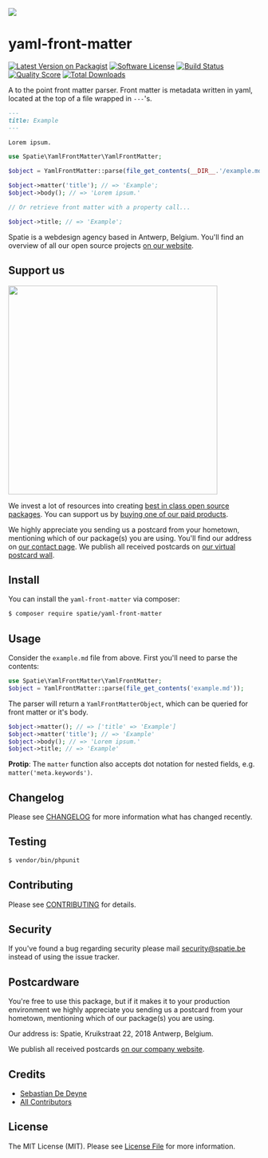 
[<img src="https://github-ads.s3.eu-central-1.amazonaws.com/support-ukraine.svg?t=1" />](https://supportukrainenow.org)

# yaml-front-matter

[![Latest Version on Packagist](https://img.shields.io/packagist/v/spatie/yaml-front-matter.svg?style=flat-square)](https://packagist.org/packages/spatie/yaml-front-matter)
[![Software License](https://img.shields.io/badge/license-MIT-brightgreen.svg?style=flat-square)](LICENSE.md)
[![Build Status](https://img.shields.io/travis/spatie/yaml-front-matter/master.svg?style=flat-square)](https://travis-ci.org/spatie/yaml-front-matter)
[![Quality Score](https://img.shields.io/scrutinizer/g/spatie/yaml-front-matter.svg?style=flat-square)](https://scrutinizer-ci.com/g/spatie/yaml-front-matter)
[![Total Downloads](https://img.shields.io/packagist/dt/spatie/yaml-front-matter.svg?style=flat-square)](https://packagist.org/packages/spatie/yaml-front-matter)

A to the point front matter parser. Front matter is metadata written in yaml, located at the top of a file wrapped in `---`'s.

```md
---
title: Example
---

Lorem ipsum.
```

```php
use Spatie\YamlFrontMatter\YamlFrontMatter;

$object = YamlFrontMatter::parse(file_get_contents(__DIR__.'/example.md'));

$object->matter('title'); // => 'Example';
$object->body(); // => 'Lorem ipsum.'

// Or retrieve front matter with a property call...

$object->title; // => 'Example';
```

Spatie is a webdesign agency based in Antwerp, Belgium. You'll find an overview of all our open source projects [on our website](https://spatie.be/opensource).

## Support us

[<img src="https://github-ads.s3.eu-central-1.amazonaws.com/yaml-front-matter.jpg?t=1" width="419px" />](https://spatie.be/github-ad-click/yaml-front-matter)

We invest a lot of resources into creating [best in class open source packages](https://spatie.be/open-source). You can support us by [buying one of our paid products](https://spatie.be/open-source/support-us).

We highly appreciate you sending us a postcard from your hometown, mentioning which of our package(s) you are using. You'll find our address on [our contact page](https://spatie.be/about-us). We publish all received postcards on [our virtual postcard wall](https://spatie.be/open-source/postcards).

## Install

You can install the `yaml-front-matter` via composer:

``` bash
$ composer require spatie/yaml-front-matter
```

## Usage

Consider the `example.md` file from above. First you'll need to parse the contents:

```php
use Spatie\YamlFrontMatter\YamlFrontMatter;
$object = YamlFrontMatter::parse(file_get_contents('example.md'));
```

The parser will return a `YamlFrontMatterObject`, which can be queried for front matter or it's body.

```php
$object->matter(); // => ['title' => 'Example']
$object->matter('title'); // => 'Example'
$object->body(); // => 'Lorem ipsum.'
$object->title; // => 'Example'
```

**Protip**: The `matter` function also accepts dot notation for nested fields, e.g. `matter('meta.keywords')`.

## Changelog

Please see [CHANGELOG](CHANGELOG.md) for more information what has changed recently.

## Testing

``` bash
$ vendor/bin/phpunit
```

## Contributing

Please see [CONTRIBUTING](https://github.com/spatie/.github/blob/main/CONTRIBUTING.md) for details.

## Security

If you've found a bug regarding security please mail [security@spatie.be](mailto:security@spatie.be) instead of using the issue tracker.

## Postcardware

You're free to use this package, but if it makes it to your production environment we highly appreciate you sending us a postcard from your hometown, mentioning which of our package(s) you are using.

Our address is: Spatie, Kruikstraat 22, 2018 Antwerp, Belgium.

We publish all received postcards [on our company website](https://spatie.be/en/opensource/postcards).

## Credits

- [Sebastian De Deyne](https://github.com/:author_username)
- [All Contributors](../../contributors)

## License

The MIT License (MIT). Please see [License File](LICENSE.md) for more information.
